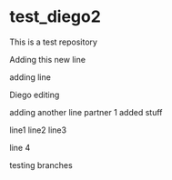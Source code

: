# test_diego2
This is a test repository

Adding this new line

adding line




Diego editing


adding another line
partner 1 added stuff

line1
line2
line3

line 4

testing branches